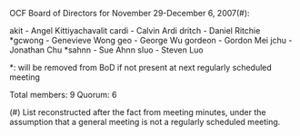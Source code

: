 OCF Board of Directors for November 29-December 6, 2007(#):

akit - Angel Kittiyachavalit
cardi - Calvin Ardi
dritch - Daniel Ritchie
*gcwong - Genevieve Wong
geo - George Wu
gordeon - Gordon Mei
jchu - Jonathan Chu
*sahnn - Sue Ahnn
sluo - Steven Luo

*: will be removed from BoD if not present at next regularly scheduled meeting

Total members: 9
Quorum: 6

(#) List reconstructed after the fact from meeting minutes, under the
    assumption that a general meeting is not a regularly scheduled meeting.
